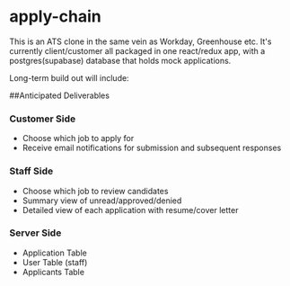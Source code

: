 # apply-chain
This is an ATS clone in the same vein as Workday, Greenhouse etc.
It's currently client/customer all packaged in one react/redux app, with a postgres(supabase) database that holds mock applications.

Long-term build out will include: 

##Anticipated Deliverables
### Customer Side
- Choose which job to apply for
- Receive email notifications for submission and subsequent responses

### Staff Side
- Choose which job to review candidates
- Summary view of unread/approved/denied
- Detailed view of each application with resume/cover letter

### Server Side
- Application Table
- User Table (staff)
- Applicants Table




